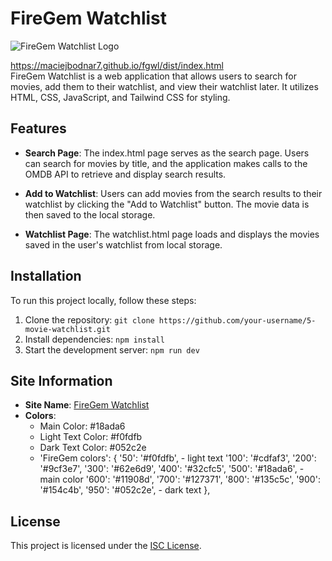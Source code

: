 # FireGem Watchlist

![FireGem Watchlist Logo](https://i.ibb.co/MN3C9xH/logo.png)

https://maciejbodnar7.github.io/fgwl/dist/index.html <br />
FireGem Watchlist is a web application that allows users to search for movies, add them to their watchlist, and view their watchlist later. It utilizes HTML, CSS, JavaScript, and Tailwind CSS for styling.

## Features

- **Search Page**: The index.html page serves as the search page. Users can search for movies by title, and the application makes calls to the OMDB API to retrieve and display search results.
- **Add to Watchlist**: Users can add movies from the search results to their watchlist by clicking the "Add to Watchlist" button. The movie data is then saved to the local storage.

- **Watchlist Page**: The watchlist.html page loads and displays the movies saved in the user's watchlist from local storage.

## Installation

To run this project locally, follow these steps:

1. Clone the repository: `git clone https://github.com/your-username/5-movie-watchlist.git`
2. Install dependencies: `npm install`
3. Start the development server: `npm run dev`

## Site Information

- **Site Name**: [FireGem Watchlist](https://fgwl.io)
- **Colors**:
  - Main Color: #18ada6
  - Light Text Color: #f0fdfb
  - Dark Text Color: #052c2e
  - 'FireGem colors': {
    '50': '#f0fdfb', - light text
    '100': '#cdfaf3',
    '200': '#9cf3e7',
    '300': '#62e6d9',
    '400': '#32cfc5',
    '500': '#18ada6', - main color
    '600': '#11908d',
    '700': '#127371',
    '800': '#135c5c',
    '900': '#154c4b',
    '950': '#052c2e', - dark text
    },

## License

This project is licensed under the [ISC License](LICENSE).
